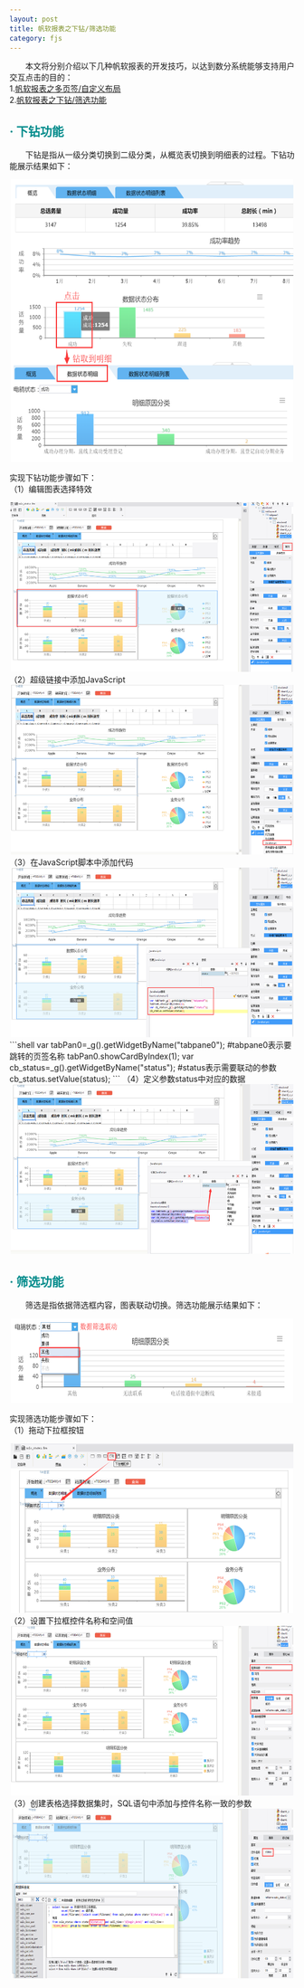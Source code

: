 ```yaml
---
layout: post
title: 帆软报表之下钻/筛选功能
category: fjs
---
```

&emsp;&emsp;本文将分别介绍以下几种帆软报表的开发技巧，以达到数分系统能够支持用户交互点击的目的：         
1.[帆软报表之多页签/自定义布局](https://carrylaw.github.io/fjs/2018/06/22/js08/)           
2.[帆软报表之下钻/筛选功能](https://carrylaw.github.io/fjs/2018/06/22/js09/)                          

## **<span style="color:#008B8B;">· 下钻功能</span>**
&emsp;&emsp;下钻是指从一级分类切换到二级分类，从概览表切换到明细表的过程。下钻功能展示结果如下：        

<div align="center">
<img width="500" height="500" src="https://raw.githubusercontent.com/carrylaw/IMG/master/img_js/js27.png" /> 
</div>

实现下钻功能步骤如下：      
（1）编辑图表选择特效
<div align="center">
<img width="500" height="300" src="https://raw.githubusercontent.com/carrylaw/IMG/master/img_js/js28.png" /> 
</div>
（2）超级链接中添加JavaScript
<div align="center">
<img width="500" height="300" src="https://raw.githubusercontent.com/carrylaw/IMG/master/img_js/js29.png" /> 
</div>
（3）在JavaScript脚本中添加代码
<div align="center">
<img width="500" height="300" src="https://raw.githubusercontent.com/carrylaw/IMG/master/img_js/js30.png" /> 
</div>
```shell
var tabPan0=_g().getWidgetByName("tabpane0"); #tabpane0表示要跳转的页签名称
tabPan0.showCardByIndex(1); 
var cb_status=_g().getWidgetByName("status"); #status表示需要联动的参数
cb_status.setValue(status);  
```
（4）定义参数status中对应的数据
<div align="center">
<img width="500" height="300" src="https://raw.githubusercontent.com/carrylaw/IMG/master/img_js/js31.png" /> 
</div>

## **<span style="color:#008B8B;">· 筛选功能</span>**
&emsp;&emsp;筛选是指依据筛选框内容，图表联动切换。筛选功能展示结果如下：       
<div align="center">
<img width="500" height="150" src="https://raw.githubusercontent.com/carrylaw/IMG/master/img_js/js32.png" /> 
</div>

实现筛选功能步骤如下：      
（1）拖动下拉框按钮
<div align="center">
<img width="500" height="300" src="https://raw.githubusercontent.com/carrylaw/IMG/master/img_js/js33.png" /> 
</div>
（2）设置下拉框控件名称和空间值
<div align="center">
<img width="500" height="300" src="https://raw.githubusercontent.com/carrylaw/IMG/master/img_js/js34.png" /> 
</div>
（3）创建表格选择数据集时，SQL语句中添加与控件名称一致的参数
<div align="center">
<img width="500" height="300" src="https://raw.githubusercontent.com/carrylaw/IMG/master/img_js/js35.png" /> 
</div>